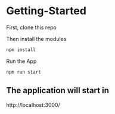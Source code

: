 # Getting-Started

First, clone this repo

Then install the modules

```bash
npm install
```

Run the App

```bash
npm run start
```

## The application will start in
http://localhost:3000/

